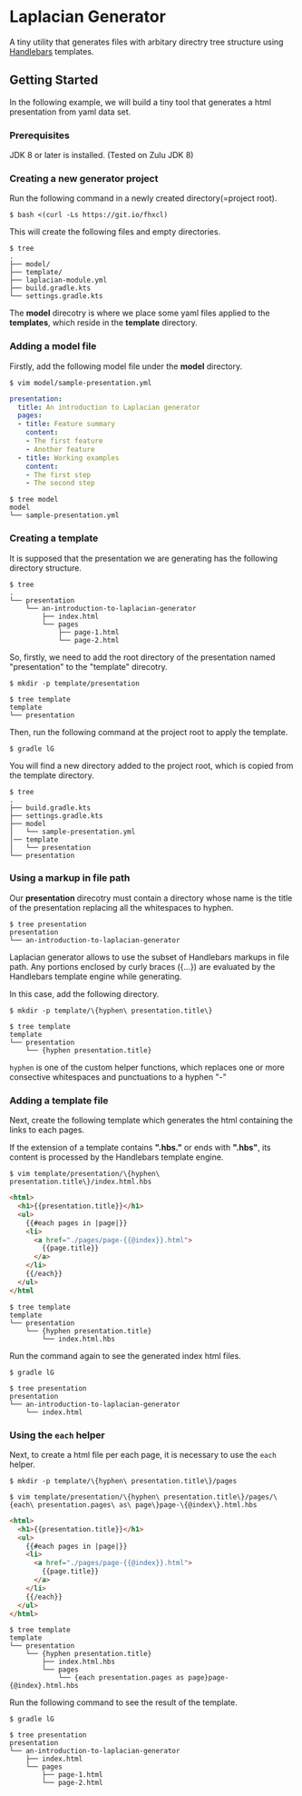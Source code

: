 Laplacian Generator
===========================
A tiny utility that generates files with arbitary directry tree structure using [Handlebars](http://jknack.github.io/handlebars.java/) templates.

Getting Started
----------------

In the following example, we will build a tiny tool that generates a html presentation from yaml data set.

### Prerequisites
JDK 8 or later is installed. (Tested on Zulu JDK 8)


### Creating a new generator project
Run the following command in a newly created directory(=project root).

```console
$ bash <(curl -Ls https://git.io/fhxcl)
```

This will create the following files and empty directories.

```console
$ tree
.
├── model/
├── template/
├── laplacian-module.yml
├── build.gradle.kts
└── settings.gradle.kts
```

The **model** direcotry is where we place some yaml files applied to the **templates**, which reside in the **template** directory.

### Adding a model file
Firstly, add the following model file under the **model** directory.

```console
$ vim model/sample-presentation.yml
```

```yaml
presentation:
  title: An introduction to Laplacian generator
  pages:
  - title: Feature summary
    content:
    - The first feature
    - Another feature
  - title: Working examples
    content:
    - The first step
    - The second step
```

```console
$ tree model
model
└── sample-presentation.yml
````

### Creating a template

It is supposed that the presentation we are generating has the following directory structure.

```console
$ tree
.
└── presentation
    └── an-introduction-to-laplacian-generator
        ├── index.html
        └── pages
            ├── page-1.html
            └── page-2.html
```

So, firstly, we need to add the root directory of the presentation named "presentation" to the "template" direcotry.

```console
$ mkdir -p template/presentation

$ tree template
template
└── presentation
```

Then, run the following command at the project root to apply the template.

```console
$ gradle lG
```

You will find a new directory added to the project root, which is copied from the template directory.


```console
$ tree
.
├── build.gradle.kts
├── settings.gradle.kts
├── model
│   └── sample-presentation.yml
│── template
│   └── presentation
└── presentation
````

### Using a markup in file path

Our **presentation** direcotry must contain a directory whose name is the title of the presentation replacing all the whitespaces to hyphen.

```console
$ tree presentation
presentation
└── an-introduction-to-laplacian-generator
```

Laplacian generator allows to use the subset of Handlebars markups in file path.
Any portions enclosed by curly braces ({...}) are evaluated by the Handlebars template engine while generating.

In this case, add the following directory.

```console
$ mkdir -p template/\{hyphen\ presentation.title\}

$ tree template
template
└── presentation
    └── {hyphen presentation.title}
```
`hyphen` is one of the custom helper functions, which replaces one or more consective whitespaces and punctuations to a hyphen "-"

### Adding a template file

Next, create the following template which generates the html containing the links to each pages.

If the extension of a template contains **".hbs."** or ends with **".hbs"**, its content is processed by the Handlebars template engine.

```console
$ vim template/presentation/\{hyphen\ presentation.title\}/index.html.hbs
```

```html
<html>
  <h1>{{presentation.title}}</h1>
  <ul>
    {{#each pages in |page|}}
    <li>
      <a href="./pages/page-{{@index}}.html">
        {{page.title}}
      </a>
    </li>
    {{/each}}
  </ul>
</html
```

```console
$ tree template
template
└── presentation
    └── {hyphen presentation.title}
        └── index.html.hbs
```

Run the command again to see the generated index html files.

```console
$ gradle lG

$ tree presentation
presentation
└── an-introduction-to-laplacian-generator
    └── index.html
```

### Using the `each` helper

Next, to create a html file per each page, it is necessary to use the `each` helper.

```console
$ mkdir -p template/\{hyphen\ presentation.title\}/pages

$ vim template/presentation/\{hyphen\ presentation.title\}/pages/\{each\ presentation.pages\ as\ page\}page-\{@index\}.html.hbs
```

```html
<html>
  <h1>{{presentation.title}}</h1>
  <ul>
    {{#each pages in |page|}}
    <li>
      <a href="./pages/page-{{@index}}.html">
        {{page.title}}
      </a>
    </li>
    {{/each}}
  </ul>
</html>
```

```console
$ tree template
template
└── presentation
    └── {hyphen presentation.title}
        ├── index.html.hbs
        └── pages
            └── {each presentation.pages as page}page-{@index}.html.hbs
```

Run the following command to see the result of the template.

```console
$ gradle lG

$ tree presentation
presentation
└── an-introduction-to-laplacian-generator
    ├── index.html
    └── pages
        ├── page-1.html
        └── page-2.html
```
